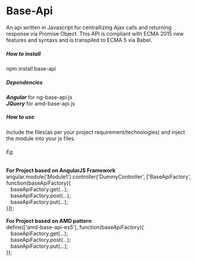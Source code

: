 # Base-Api
An api written in Javascript for centrallizing Ajax calls and returning response via Promise Object. This API is compliant with ECMA 2015 new features and syntaxs and is transpiled to ECMA 5 via Babel. 
##### How to install
npm install base-api
##### Dependencies
<strong><i>Angular</i></strong> for ng-base-api.js<br>
<strong><i>JQuery</i></strong> for amd-base-api.js
##### How to use
Include the files(as per your project requirement/technologies) and inject the module into your js files.

###### Eg.
<b>For Project based on AngularJS Framework</b><br>
angular.module('Module1').controller('DummyController', ['BaseApiFactory', function(baseApiFactory){<br>
  &nbsp;&nbsp;&nbsp;baseApiFactory.get(...);<br>
  &nbsp;&nbsp;&nbsp;baseApiFactory.post(...);<br>
  &nbsp;&nbsp;&nbsp;baseApiFactory.put(...);<br>
}]);
<br><br>
<b>For Project based on AMD pattern</b><br>
define(['amd-base-api-es5'], function(baseApiFactory){<br>
  &nbsp;&nbsp;&nbsp;baseApiFactory.get(...);<br>
  &nbsp;&nbsp;&nbsp;baseApiFactory.post(...);<br>
  &nbsp;&nbsp;&nbsp;baseApiFactory.put(...);<br>
});
